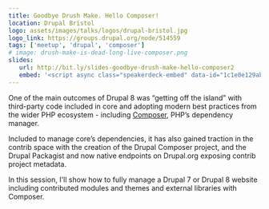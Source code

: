 ```yaml
---
title: Goodbye Drush Make. Hello Composer!
location: Drupal Bristol
logo: assets/images/talks/logos/drupal-bristol.jpg
logo_link: https://groups.drupal.org/node/514559
tags: ['meetup', 'drupal', 'composer']
# image: drush-make-is-dead-long-live-composer.png
slides:
   url: http://bit.ly/slides-goodbye-drush-make-hello-composer2
   embed: '<script async class="speakerdeck-embed" data-id="1c1e0e129ab34816bd4c4edb5f6642c2" data-ratio="1.37081659973226" src="//speakerdeck.com/assets/embed.js"></script>'
---
```

One of the main outcomes of Drupal 8 was “getting off the island” with third-party code included in core and adopting modern best practices from the wider PHP ecosystem - including [Composer][1], PHP’s dependency manager.

Included to manage core’s dependencies, it has also gained traction in the contrib space with the creation of the Drupal Composer project, and the Drupal Packagist and now native endpoints on Drupal.org exposing contrib project metadata.

In this session, I'll show how to fully manage a Drupal 7 or Drupal 8 website including contributed modules and themes and external libraries with Composer.

[1]: https://getcomposer.org
